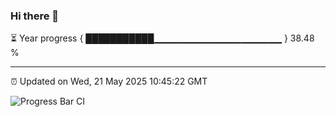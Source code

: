 ### Hi there 👋

⏳ Year progress { ███████████▁▁▁▁▁▁▁▁▁▁▁▁▁▁▁▁▁▁▁ } 38.48 %

---

⏰ Updated on Wed, 21 May 2025 10:45:22 GMT

![Progress Bar CI](https://github.com/IshwaranRudhara/GIT-ACTION/workflows/Progress%20Bar%20CI/badge.svg)
